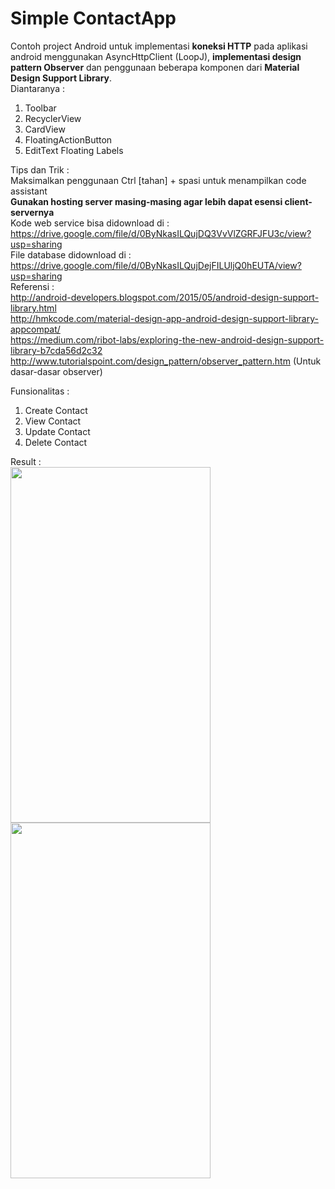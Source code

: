 # Simple ContactApp
Contoh project Android untuk implementasi <b>koneksi HTTP</b> pada aplikasi android menggunakan AsyncHttpClient (LoopJ), <b>implementasi design pattern Observer</b> dan penggunaan beberapa komponen dari <b>Material Design Support Library</b>. <br>
Diantaranya :<br>
1.	Toolbar<br>
2.	RecyclerView<br>
3.	CardView<br>
4.	FloatingActionButton<br>
5.	EditText Floating Labels<br>


Tips dan Trik : <br>
Maksimalkan penggunaan Ctrl [tahan] + spasi untuk menampilkan code assistant<br>
<b>Gunakan hosting server masing-masing agar lebih dapat esensi client-servernya</b><br>
Kode web service bisa didownload di : https://drive.google.com/file/d/0ByNkasILQujDQ3VvVlZGRFJFU3c/view?usp=sharing <br>
File database didownload di : https://drive.google.com/file/d/0ByNkasILQujDejFILUljQ0hEUTA/view?usp=sharing <br>
Referensi : <br>
http://android-developers.blogspot.com/2015/05/android-design-support-library.html<br>
http://hmkcode.com/material-design-app-android-design-support-library-appcompat/<br>
https://medium.com/ribot-labs/exploring-the-new-android-design-support-library-b7cda56d2c32 <br>
http://www.tutorialspoint.com/design_pattern/observer_pattern.htm (Untuk dasar-dasar observer)<br>

Funsionalitas :<br>
1.	Create Contact<br>
2.	View Contact<br>
3.	Update Contact<br>
4.	Delete Contact<br>

Result : <br>
<img src="http://sidiqpermana.com/images/codelab_sess_4.png" width="320px" height="569px"/> <img src="http://sidiqpermana.com/images/code_sess_4_b.png" width="320px" height="569px"/>

